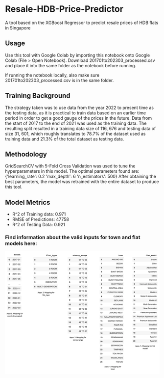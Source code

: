 # Resale-HDB-Price-Predictor

A tool based on the XGBoost Regressor to predict resale prices of HDB flats in Singapore

## Usage

Use this tool with Google Colab by importing this notebook onto Google Colab (File > Open Notebook). Download 201701to202303_processed.csv and place it into the same folder as the notebook before running. 

If running the notebook locally, also make sure 201701to202303_processed.csv is in the same folder.

## Training Background

The strategy taken was to use data from the year 2022 to present time as the testing data, as it is practical to train data based on an earlier time period in order to get a good gauge of the prices in the future. Data from the start of 2017 to the end of 2021 was used as the training data. The resulting split resulted in a training data size of 116, 676 and testing data of size 31, 601, which roughly translates to 78.7% of the dataset used as training data and 21.3% of the total dataset as testing data.

## Methodology

GridSearchCV with 5-Fold Cross Validation was used to tune the hyperparameters in this model. The optimal parameters found are:
{'learning_rate': 0.2 'max_depth': 6 'n_estimators': 500}
After obtaining the best parameters, the model was retrained with the entire dataset to produce this tool. 

## Model Metrics

- R^2 of Training data: 0.971 
- RMSE of Predictions: 47758 
- R^2 of Testing Data: 0.921

### Find information about the valid inputs for town and flat models here:

![inputs](/valid_inputs.png)
